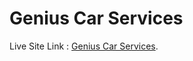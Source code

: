 # Genius Car Services

Live Site Link : [Genius Car Services](https://genius-car-services-salsadsid.netlify.app/).